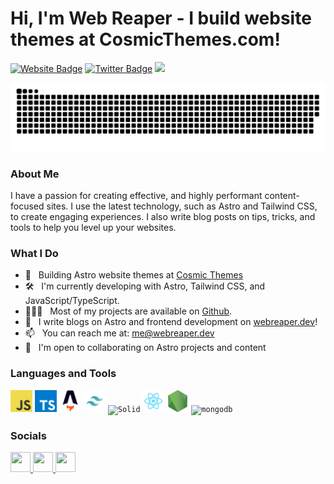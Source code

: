 Hi, I'm Web Reaper - I build website themes at CosmicThemes.com!
==================================================================================================================================

[![Website Badge](https://img.shields.io/badge/-webreaper.dev-3b5998?style=flat-square&logo=google-chrome&logoColor=white)](https://webreaper.dev)
[![Twitter Badge](https://img.shields.io/badge/-@BowTiedWebReapr-00acee?style=flat-square&logo=Twitter&logoColor=white)](https://twitter.com/BowTiedWebReapr)
![](https://visitor-badge.laobi.icu/badge?page_id=boston343.visitor-badge&style=flat-square&color=0088cc)

<!-- [![Linkedin Badge](https://img.shields.io/badge/-@AkashRajpurohit-0e76a8?style=flat-square&logo=Linkedin&logoColor=white)](https://linkedin.com/in/AkashRajpurohit) -->
<!-- [![Instagram Badge](https://img.shields.io/badge/-@akashwho.codes-e4405f?style=flat-square&logo=Instagram&logoColor=white)](https://instagram.com/akashwho.codes/) -->
<!-- [![Telegram Badge](https://img.shields.io/badge/-@AkashRajpurohit-0088cc?style=flat-square&logo=Telegram&logoColor=white)](https://t.me/AkashRajpurohit) -->

<img src="https://raw.githubusercontent.com/Boston343/Boston343/output/git-snake-dark.svg" alt="github snake" />
<!-- <img src="https://raw.githubusercontent.com/Boston343/Boston343/main/assets/github-snake-dark.svg" alt="github snake" /> -->

### About Me

I have a passion for creating effective, and highly performant content-focused sites. I use the latest technology, such as Astro and Tailwind CSS, to create engaging experiences. I also write blog posts on tips, tricks, and tools to help you level up your websites.

### What I Do

- 🚀 &nbsp; Building Astro website themes at [Cosmic Themes](http://cosmicthemes.com/) 
- 🛠 &nbsp; I'm currently developing with Astro, Tailwind CSS, and JavaScript/TypeScript.
- 👨🏻‍💻 &nbsp; Most of my projects are available on [Github](https://github.com/Boston343).
- 💬 &nbsp; I write blogs on Astro and frontend development on [webreaper.dev](https://webreaper.dev/posts/)!
- 📫 &nbsp; You can reach me at: me@webreaper.dev
- 🤝 &nbsp; I'm open to collaborating on Astro projects and content

### Languages and Tools

<code><img height="35" src="https://raw.githubusercontent.com/github/explore/80688e429a7d4ef2fca1e82350fe8e3517d3494d/topics/javascript/javascript.png" alt="javascript"></code>
<code><img height="35" src="https://raw.githubusercontent.com/github/explore/80688e429a7d4ef2fca1e82350fe8e3517d3494d/topics/typescript/typescript.png" alt="typescript"></code>
<code><img height="35" src="https://raw.githubusercontent.com/github/explore/5cc0a03a302ec862c4aeac2a22a513ae31c35432/topics/astro/astro.png" alt="astro"></code>
<code><img height="35" src="https://raw.githubusercontent.com/github/explore/261c2cda92d09ccad6f8b2dc91af32a2a5856989/topics/tailwind/tailwind.png" alt="twailwind"></code>
<code><img height="35" src="https://www.solidjs.com/assets/logo-123b04bc.svg" alt="Solid"></code>
<code><img height="35" src="https://raw.githubusercontent.com/github/explore/80688e429a7d4ef2fca1e82350fe8e3517d3494d/topics/react/react.png" alt="react"></code>
<code><img height="35" src="https://raw.githubusercontent.com/github/explore/80688e429a7d4ef2fca1e82350fe8e3517d3494d/topics/nodejs/nodejs.png" alt="nodejs"></code>
<code><img height="35" src="https://encrypted-tbn0.gstatic.com/images?q=tbn%3AANd9GcSTTzPAw-55ssm1Im594xYZ9eRQu2JylrkYLg&usqp=CAU" alt="mongodb"></code>

### Socials

<p align="left"> <a href="https://www.codepen.io/Boston343" target="_blank" rel="noreferrer"> <picture> <source media="(prefers-color-scheme: dark)" srcset="https://raw.githubusercontent.com/danielcranney/readme-generator/main/public/icons/socials/codepen-dark.svg" /> <source media="(prefers-color-scheme: light)" srcset="https://raw.githubusercontent.com/danielcranney/readme-generator/main/public/icons/socials/codepen.svg" /> <img src="https://raw.githubusercontent.com/danielcranney/readme-generator/main/public/icons/socials/codepen.svg" width="32" height="32" /> </picture> </a> <a href="https://www.github.com/Boston343" target="_blank" rel="noreferrer"> <picture> <source media="(prefers-color-scheme: dark)" srcset="https://raw.githubusercontent.com/danielcranney/readme-generator/main/public/icons/socials/github-dark.svg" /> <source media="(prefers-color-scheme: light)" srcset="https://raw.githubusercontent.com/danielcranney/readme-generator/main/public/icons/socials/github.svg" /> <img src="https://raw.githubusercontent.com/danielcranney/readme-generator/main/public/icons/socials/github.svg" width="32" height="32" /> </picture> </a> <a href="https://www.x.com/BowTiedWebReapr" target="_blank" rel="noreferrer"> <picture> <source media="(prefers-color-scheme: dark)" srcset="https://raw.githubusercontent.com/danielcranney/readme-generator/main/public/icons/socials/twitter-dark.svg" /> <source media="(prefers-color-scheme: light)" srcset="https://raw.githubusercontent.com/danielcranney/readme-generator/main/public/icons/socials/twitter.svg" /> <img src="https://raw.githubusercontent.com/danielcranney/readme-generator/main/public/icons/socials/twitter.svg" width="32" height="32" /> </picture> </a></p>

<!--
**Boston343/Boston343** is a ✨ _special_ ✨ repository because its `README.md` (this file) appears on your GitHub profile.

Here are some ideas to get you started:

- 🔭 I’m currently working on ...
- 🌱 I’m currently learning ...
- 👯 I’m looking to collaborate on ...
- 🤔 I’m looking for help with ...
- 💬 Ask me about ...
- 📫 How to reach me: ...
- 😄 Pronouns: ...
- ⚡ Fun fact: ...
-->
